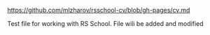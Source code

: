 https://github.com/mlzharov/rsschool-cv/blob/gh-pages/cv.md

Test file for working with RS School.
File wili be added and modified

  
    
 
